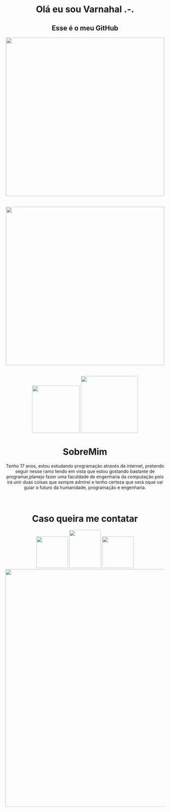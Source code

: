 <h1 align='center'>Olá eu sou Varnahal .-.</h1>
<h2 align= 'center'>Esse é o meu <strong>GitHub</strong></h2>

<div align='center'>
<img src='https://user-images.githubusercontent.com/103286871/162535137-4fe81e95-16e8-478a-8e44-e6a6fa097448.png' width =500px>
</div><br>
<div align='center'>
 &nbsp; &nbsp; &nbsp;&nbsp;<img src='https://user-images.githubusercontent.com/103286871/162536647-7dfb9c4a-55b3-470f-aa4c-6b5c0c1b31bf.png' width =500px>
</div><br><br>
<div align='center'>
 <img height="150em" src="https://github-readme-stats.vercel.app/api?username=Varnahal&show_icons=true&theme=radical&include_all_commits=true&count_private=true"/>
 <img height="180em" src="https://github-readme-stats.vercel.app/api/top-langs/?username=Varnahal&layout=compact&langs_count=10&theme=radical"/>
</div>




<h1 align='center'>SobreMim</h1>

<div align='center'>Tenho 17 anos, estou estudando programação através da internet, pretendo seguir nesse ramo tendo em vista que estou gostando bastante de programar,planejo fazer uma faculdade de engenharia da computação pois irá unir duas coisas que sempre admirei e tenho certeza que será oque vai guiar o futuro da humanidade, programação e engenharia.<br><br><br>
  </div>
  <h1 align=center>Caso queira me contatar</h1>
  <div align='center'>
<a href='https://www.facebook.com/daniel.marcelinodelima.79'><img src='https://user-images.githubusercontent.com/103286871/162541784-c77696b2-5abd-4c45-b14d-78fb12c74e69.png' width =100px></a>    
  <img src='https://user-images.githubusercontent.com/103286871/162546959-b2847242-ea1e-4d4d-bf9d-232d2d55b355.png' width=100px height='120px'>
  <a href='https://www.instagram.com/varnahal0712/'><img src='https://user-images.githubusercontent.com/103286871/162542017-84bbaae3-c38c-41e8-9dd2-5c8a45cc96e5.png' width =100px></a>
</div>
<div align='center'>
  <img src='https://user-images.githubusercontent.com/103286871/162539888-3f689b32-83b3-44f1-b09e-5455137c8b45.svg' width =750px>
</div>
